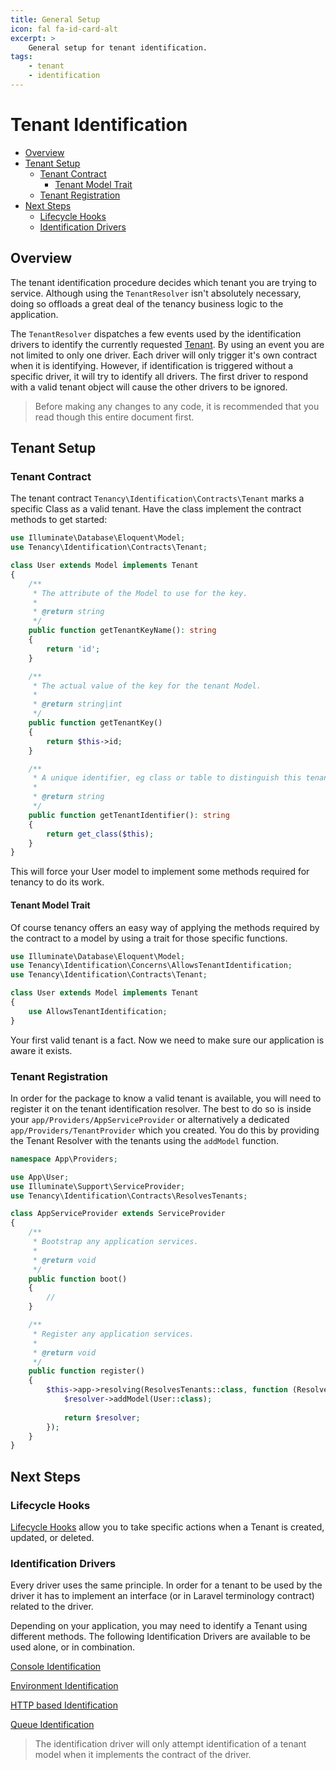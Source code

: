 ```yaml
---
title: General Setup
icon: fal fa-id-card-alt
excerpt: >
    General setup for tenant identification.
tags:
    - tenant
    - identification
---
```


# Tenant Identification

- [Overview](#overview)
- [Tenant Setup](#tenant-setup)
  - [Tenant Contract](#tenant-contract)
    - [Tenant Model Trait](#tenant-model-trait)
  - [Tenant Registration](tenant-registration)
- [Next Steps](#next-steps)
  - [Lifecycle Hooks](#lifecycle-hooks)
  - [Identification Drivers](#identification-drivers)

## Overview

The tenant identification procedure decides which tenant you are trying to service. Although using the `TenantResolver` isn't absolutely necessary, doing so offloads a great deal of the tenancy business logic to the application.

The `TenantResolver` dispatches a few events used by the identification drivers to identify the currently requested [Tenant](what-is-a-tenant). By using an event you are not limited to only one driver. Each driver will only trigger it's own contract when it is identifying. However, if identification is triggered without a specific driver, it will try to identify all drivers. The first driver to respond with a valid tenant object will cause the other drivers to be ignored.

> Before making any changes to any code, it is recommended that you read though this entire document first.

## Tenant Setup

### Tenant Contract

The tenant contract `Tenancy\Identification\Contracts\Tenant` marks a specific 
Class as a valid tenant. Have the class implement the contract methods to get started:

```php
use Illuminate\Database\Eloquent\Model;
use Tenancy\Identification\Contracts\Tenant;

class User extends Model implements Tenant
{
    /**
     * The attribute of the Model to use for the key.
     *
     * @return string
     */
    public function getTenantKeyName(): string
    {
        return 'id';
    }

    /**
     * The actual value of the key for the tenant Model.
     *
     * @return string|int
     */
    public function getTenantKey()
    {
        return $this->id;
    }

    /**
     * A unique identifier, eg class or table to distinguish this tenant Model.
     *
     * @return string
     */
    public function getTenantIdentifier(): string
    {
        return get_class($this);
    }
}
```

This will force your User model to implement some methods
required for tenancy to do its work. 

#### Tenant Model Trait

Of course tenancy offers an easy way of applying the methods
required by the contract to a model by using a trait for those specific functions.

```php
use Illuminate\Database\Eloquent\Model;
use Tenancy\Identification\Concerns\AllowsTenantIdentification;
use Tenancy\Identification\Contracts\Tenant;

class User extends Model implements Tenant
{
    use AllowsTenantIdentification;
}
```

Your first valid tenant is a fact. Now we need to make sure our application
is aware it exists.

### Tenant Registration

In order for the package to know a valid tenant is available, you will need 
to register it on the tenant identification resolver. The best to do so is inside
your `app/Providers/AppServiceProvider` or alternatively a dedicated `app/Providers/TenantProvider`
which you created. You do this by providing the Tenant Resolver with the tenants using the `addModel` function.

```php
namespace App\Providers;

use App\User;
use Illuminate\Support\ServiceProvider;
use Tenancy\Identification\Contracts\ResolvesTenants;

class AppServiceProvider extends ServiceProvider
{
    /**
     * Bootstrap any application services.
     *
     * @return void
     */
    public function boot()
    {
        //
    }

    /**
     * Register any application services.
     *
     * @return void
     */
    public function register()
    {
        $this->app->resolving(ResolvesTenants::class, function (ResolvesTenants $resolver) {
            $resolver->addModel(User::class);
            
            return $resolver;
        });
    }
}
```

## Next Steps

### Lifecycle Hooks

[Lifecycle Hooks](architecture-lifecycle) allow you to take specific actions when a Tenant is created, updated, or deleted.

### Identification Drivers

Every driver uses the same principle. In order for a tenant to be used by the driver it has to implement an interface (or in Laravel terminology contract) related to the driver.

Depending on your application, you may need to identify a Tenant using different methods. The following Identification Drivers are available to be used alone, or in combination.

[Console Identification](identification-console)

[Environment Identification](identification-environment)

[HTTP based Identification](identification-http)

[Queue Identification](identification-queue)

> The identification driver will only attempt identification of a tenant model when it implements the contract of the driver.